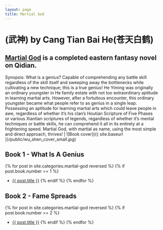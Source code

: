 ```yaml
---
layout: page
title: Martial God
---
```


# (武神) by Cang Tian Bai He(苍天白鹤)


## [Martial God](http://www.qidian.com/Book/1445033.aspx) is a completed eastern fantasy novel on Qidian.


Synopsis: What is a genius? Capable of comprehending any battle skill regardless of the skill itself and sweeping away the bottlenecks while cultivating a new technique; this is a true genius! He Yiming was originally an ordinary youngster in He family estate with not too extraordinary aptitude in learning martial arts. However, after a fortuitous encounter, this ordinary youngster became what people refer to as genius in a single leap. Possessing an aptitude for learning martial arts which could leave people in awe, regardless of whether it’s his clan’s Houtian Scripture of Five Phases or various Xiantian scriptures of legends, regardless of whether it’s mental techniques or battle skills, he can comprehend it all in its entirety at a frightening speed. Martial God, with martial as name, using the most simple and direct approach, thrives! | ![Book cover]({{ site.baseurl }}/public/wu_shen_cover_small.jpg)

## Book 1 - What Is A Genius
{% for post in site.categories.martial-god reversed %}
{% if post.book.number == 1 %}
* [{{ post.title }}]({{site.baseurl}}{{post.url}})
{% endif %}
{% endfor %}
## Book 2 - Fame Spreads
{% for post in site.categories.martial-god reversed %}
{% if post.book.number == 2 %}
* [{{ post.title }}]({{site.baseurl}}{{post.url}})
{% endif %}
{% endfor %}
